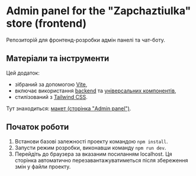 # Admin panel for the "Zapchaztiulka" store (frontend) 
Репозиторій для фронтенд-розробки адмін панелі та чат-боту.

## Матеріали та інструменти
Цей додаток:
- зібраний за допомогою [Vite](https://vite-docs-ru.vercel.app/),
- включає використання [backend](https://github.com/Zapchaztiulka/spares-backend) та [універсальних компонентів](https://github.com/Zapchaztiulka/universal-components-frontend), 
- стилізований з [Tailwind CSS](https://tailwindcss.com/).

Тут знаходиться: [макет (сторінка "Admin panel")](https://www.figma.com/file/ahUh3DaGTm5nEVD1QjglAK/%E2%9A%99-Zapchaztiulka?node-id=23%3A2318&mode=dev). 

## Початок роботи
1. Встанови базові залежності проекту командою `npm install`.
2. Запусти режим розробки, виконавши команду `npm run dev`.
3. Перейдіть до браузера за вказаним посиланням localhost.
   Ця сторінка автоматично перезавантажуватиметься після збереження змін у файли проекту.



